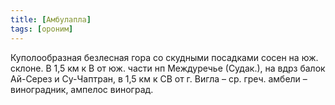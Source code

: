 ```yaml
---
title: [Амбулапла]
tags: [ороним]
---
```


Куполообразная безлесная гора со скудными посадками сосен на юж. склоне. В 1,5
км к В от юж. части нп Междуречье (Судак.), на вдрз балок Ай-Серез и Су-Чаптран,
в 1,5 км к СВ от г. Вигла – ср. греч. амбели – виноградник, ампелос виноград.
